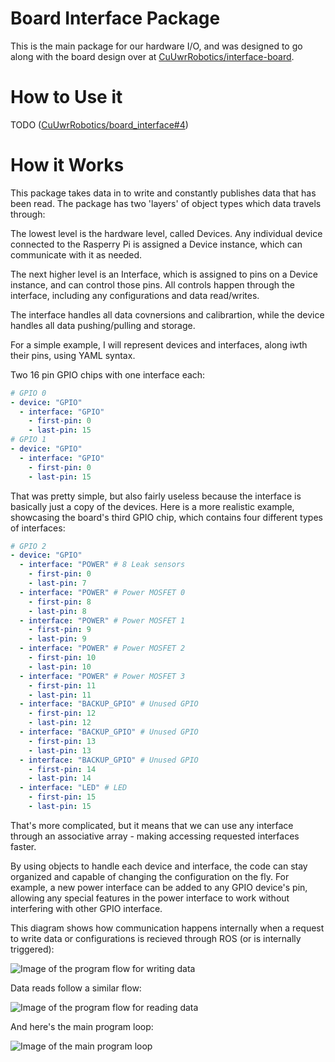 # Board Interface Package

This is the main package for our hardware I/O, and was designed to go along with the board design over at [CuUwrRobotics/interface-board](https://github.com/CuUwrRobotics/interface-board).

# How to Use it

TODO ([CuUwrRobotics/board_interface#4](https://github.com/CuUwrRobotics/board_interface/issues/4))

# How it Works

This package takes data in to write and constantly publishes data that has been read. The package has two 'layers' of object types which data travels through: 

The lowest level is the hardware level, called Devices. Any individual device connected to the Rasperry Pi is assigned a Device instance, which can communicate with it as needed. 

The next higher level is an Interface, which is assigned to pins on a Device instance, and can control those pins. All controls happen through the interface, including any configurations and data read/writes. 

The interface handles all data covnersions and calibrartion, while the device handles all data pushing/pulling and storage.

For a simple example, I will represent devices and interfaces, along iwth their pins, using YAML syntax. 

Two 16 pin GPIO chips with one interface each:
```yaml
# GPIO 0
- device: "GPIO"
  - interface: "GPIO"
    - first-pin: 0
    - last-pin: 15
# GPIO 1
- device: "GPIO"
  - interface: "GPIO"
    - first-pin: 0
    - last-pin: 15
```

That was pretty simple, but also fairly useless because the interface is basically just a copy of the devices. Here is a more realistic example, showcasing the board's third GPIO chip, which contains four different types of interfaces:
```yaml
# GPIO 2
- device: "GPIO"
  - interface: "POWER" # 8 Leak sensors
    - first-pin: 0
    - last-pin: 7
  - interface: "POWER" # Power MOSFET 0
    - first-pin: 8
    - last-pin: 8
  - interface: "POWER" # Power MOSFET 1
    - first-pin: 9
    - last-pin: 9
  - interface: "POWER" # Power MOSFET 2
    - first-pin: 10
    - last-pin: 10
  - interface: "POWER" # Power MOSFET 3
    - first-pin: 11
    - last-pin: 11
  - interface: "BACKUP_GPIO" # Unused GPIO
    - first-pin: 12
    - last-pin: 12
  - interface: "BACKUP_GPIO" # Unused GPIO
    - first-pin: 13
    - last-pin: 13
  - interface: "BACKUP_GPIO" # Unused GPIO
    - first-pin: 14
    - last-pin: 14
  - interface: "LED" # LED
    - first-pin: 15
    - last-pin: 15
```

That's more complicated, but it means that we can use any interface through an associative array - making accessing requested interfaces faster.

By using objects to handle each device and interface, the code can stay organized and capable of changing the configuration on the fly. For example, a new power interface can be added to any GPIO device's pin, allowing any special features in the power interface to work without interfering with other GPIO interface.

This diagram shows how communication happens internally when a request to write data or configurations is recieved through ROS (or is internally triggered):

![Image of the program flow for writing data](https://github.com/CuUwrRobotics/PiranhaBot-docs/blob/master/board_interface/board-interface-flowcharts-data-write-flow.png)

Data reads follow a similar flow:

![Image of the program flow for reading data](https://github.com/CuUwrRobotics/PiranhaBot-docs/blob/master/board_interface/board-interface-flowcharts-data-read-flow.png)

And here's the main program loop: 

![Image of the main program loop](https://github.com/CuUwrRobotics/PiranhaBot-docs/blob/master/board_interface/board-interface-flowcharts-main-program-flow.png)
